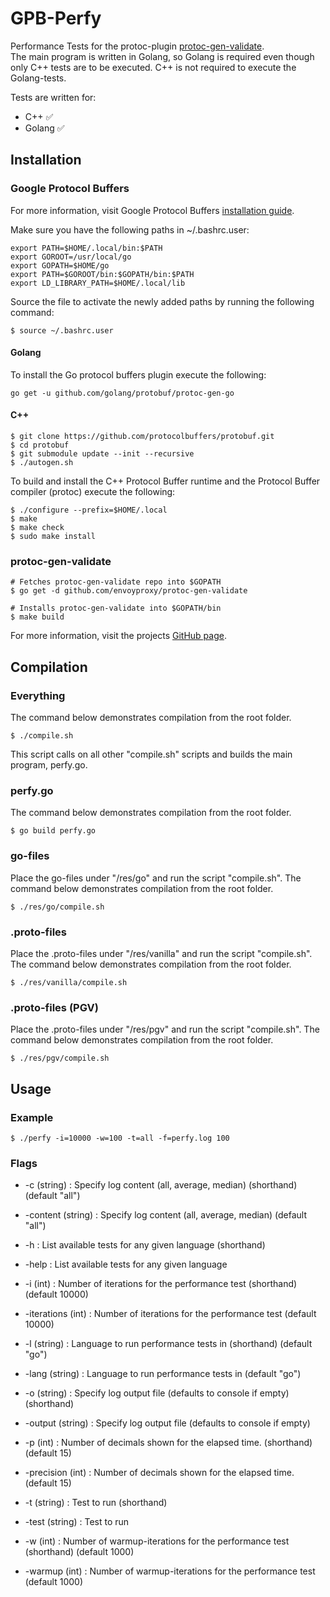 # GPB-Perfy
Performance Tests for the protoc-plugin [protoc-gen-validate](https://github.com/envoyproxy/protoc-gen-validate).<br/>
The main program is written in Golang, so Golang is required even though only C++ tests are to be executed. C++ is not required to execute the Golang-tests.

Tests are written for:
- C++ :white_check_mark:
- Golang :white_check_mark:

## Installation
### Google Protocol Buffers
For more information, visit Google Protocol Buffers [installation guide](https://developers.google.com/protocol-buffers/docs/tutorials).

Make sure you have the following paths in ~/.bashrc.user:
```
export PATH=$HOME/.local/bin:$PATH
export GOROOT=/usr/local/go
export GOPATH=$HOME/go
export PATH=$GOROOT/bin:$GOPATH/bin:$PATH
export LD_LIBRARY_PATH=$HOME/.local/lib
```

Source the file to activate the newly added paths by running the following command:
```
$ source ~/.bashrc.user
```

#### Golang
To install the Go protocol buffers plugin execute the following:
```
go get -u github.com/golang/protobuf/protoc-gen-go
```

#### C++
```
$ git clone https://github.com/protocolbuffers/protobuf.git
$ cd protobuf
$ git submodule update --init --recursive
$ ./autogen.sh
```

To build and install the C++ Protocol Buffer runtime and the Protocol Buffer compiler (protoc) execute the following:
```
$ ./configure --prefix=$HOME/.local
$ make
$ make check
$ sudo make install
```

### protoc-gen-validate
```
# Fetches protoc-gen-validate repo into $GOPATH
$ go get -d github.com/envoyproxy/protoc-gen-validate

# Installs protoc-gen-validate into $GOPATH/bin
$ make build
```
For more information, visit the projects [GitHub page](https://github.com/envoyproxy/protoc-gen-validate).

## Compilation
### Everything
The command below demonstrates compilation from the root folder.
```
$ ./compile.sh
```
This script calls on all other "compile.sh" scripts and builds the main program, perfy.go.

### perfy.go
The command below demonstrates compilation from the root folder.
```
$ go build perfy.go
```

### go-files
Place the go-files under "/res/go" and run the script "compile.sh". The command below demonstrates compilation from the root folder.
```
$ ./res/go/compile.sh
```

### .proto-files
Place the .proto-files under "/res/vanilla" and run the script "compile.sh". The command below demonstrates compilation from the root folder.
```
$ ./res/vanilla/compile.sh
```

### .proto-files (PGV)
Place the .proto-files under "/res/pgv" and run the script "compile.sh". The command below demonstrates compilation from the root folder.
```
$ ./res/pgv/compile.sh
```

## Usage
### Example
```
$ ./perfy -i=10000 -w=100 -t=all -f=perfy.log 100
```
### Flags
  - -c (string) : Specify log content (all, average, median) (shorthand) (default "all")
  - -content (string) : Specify log content (all, average, median) (default "all")

  - -h : List available tests for any given language (shorthand)
  - -help : List available tests for any given language

  - -i (int) : Number of iterations for the performance test (shorthand) (default 10000)
  - -iterations (int) : Number of iterations for the performance test (default 10000)

  - -l (string) : Language to run performance tests in (shorthand) (default "go")
  - -lang (string) : Language to run performance tests in (default "go")

  - -o (string) : Specify log output file (defaults to console if empty) (shorthand)
  - -output (string) : Specify log output file (defaults to console if empty)

  - -p (int) : Number of decimals shown for the elapsed time. (shorthand) (default 15)
  - -precision (int) : Number of decimals shown for the elapsed time. (default 15)

  - -t (string) : Test to run (shorthand)
  - -test (string) : Test to run

  - -w (int) : Number of warmup-iterations for the performance test (shorthand) (default 1000)
  - -warmup (int) : Number of warmup-iterations for the performance test (default 1000)
